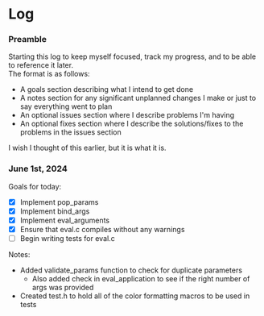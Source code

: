 # Log

### Preamble

Starting this log to keep myself focused, track my progress, and to be able to reference it later. \
The format is as follows:
- A goals section describing what I intend to get done
- A notes section for any significant unplanned changes I make or just to say everything went to plan
- An optional issues section where I describe problems I'm having
- An optional fixes section where I describe the solutions/fixes to the problems in the issues section

I wish I thought of this earlier, but it is what it is.

### June 1st, 2024

Goals for today:
- [x] Implement pop\_params
- [x] Implement bind\_args
- [x] Implement eval\_arguments
- [x] Ensure that eval.c compiles without any warnings
- [ ] Begin writing tests for eval.c

Notes:
- Added validate\_params function to check for duplicate parameters
    - Also added check in eval\_application to see if the right number of args was provided
- Created test.h to hold all of the color formatting macros to be used in tests

